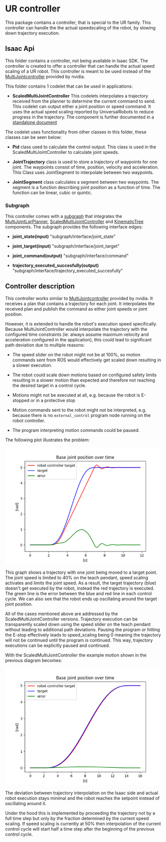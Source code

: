 # UR controller

This package contains a controller, that is special to the UR family. This controller
can handle the the actual speedscaling of the robot, by slowing down trajectory execution.

## Isaac Api

This folder contains a controller, not being available in Isaac SDK. The controller
is created to offer a controller that can handle the actual  speed scaling of a
UR robot. This controller is meant to be used instead of the [MultiJointcontroller](https://docs.nvidia.com/isaac/isaac/doc/doc/component_api.html#isaac-controller-multijointcontroller)
provided by nvidia.

This folder contains 1 codelet that can be used in applications:

- **ScaledMultiJointController** This codelets interpolates a trajectory received
from the planner to determine the current command to send. This codelet can output
either a joint position or speed command. It uses the actual speed scaling reported
by UniversalRobots to reduce progress in the trajectory. The component is further
documented in a [standalone document](../ur_robot_driver/doc/component_api.md#ScaledMultiJointController)

The codelet uses functionality from other classes in this folder, these classes
can be seen below:

- **Pid** class used to calculate the control output. This class is used in the
ScaledMultiJointController to calculate joint speeds.

- **JointTrajectory** class is used to store a trajectory of waypoints for one joint.
The waypoints consist of time, position, velocity and acceleration. This Class uses
JointSegment to interpolate between two waypoints.

- **JointSegment** class calculates a segment between two waypoints. The segment
is a function describing joint position as a function of time. The function can
be linear, cubic or quintic.

### Subgraph

This controller comes with a [subgraph](apps/scaled_multi_joint_ur_control.subgraph.json)
that integrates the [MultiJointLqrPlanner](https://docs.nvidia.com/isaac/isaac/doc/doc/component_api.html#isaac-planner-multijointplanner),
[ScaledMultiJointController](../ur_robot_driver/doc/component_api.md#ScaledMultiJointController)
and [KinematicTree](https://docs.nvidia.com/isaac/isaac/doc/doc/component_api.html#isaac-map-kinematictree)
components. The subgraph provides the following interface edges:

- **joint_state(input)** "subgraph/interface/joint_state"

- **joint_target(input)** "subgraph/interface/joint_target"

- **joint_command(output)** "subgraph/interface/command"

- **trajectory_executed_succesfully(output)** "subgraph/interface/trajectory_executed_succesfully"

## Controller description

This controller works similar to [MultiJointcontroller](https://docs.nvidia.com/isaac/isaac/doc/doc/component_api.html#isaac-controller-multijointcontroller)
provided by nvidia. It receives a plan that contains a trajectory for each joint.
It interpolates the received plan and publish the command as either joint speeds
or joint position.

However, it is extended to handle the robot's execution speed specifically.
Because MultiJointController would interpolate the trajectory with the configured
time constraints (ie: always assume maximum velocity and acceleration configured
in the application), this could lead to significant path deviation due to multiple
reasons:

- The speed slider on the robot might not be at 100%, so motion commands sent from
ROS would effectively get scaled down resulting in a slower execution.

- The robot could scale down motions based on configured safety limits resulting
in a slower motion than expected and therefore not reaching the desired target in
a control cycle.

- Motions might not be executed at all, e.g. because the robot is E-stopped or in
a protective stop

- Motion commands sent to the robot might not be interpreted, e.g. because there
is no `external_control` program node running on the robot controller.

- The program interpreting motion commands could be paused.

The following plot illustrates the problem:

![Trajectory execution with default multiJointController](doc/traj_without_speed_scaling.png
"Trajectory execution with default multiJointController")

This graph shows a trajectory with one joint being moved to a target point. The
joint speed is limited to 40% on the teach pendant, speed scaling activates and
limits the joint speed. As a result, the target trajectory (blue) doesn't get executed
by the robot, instead the red trajectory is executed. The green line is the error
between the blue and red line in each control cycle. We can also see that the robot
ends up oscillating around the target joint position.

All of the cases mentioned above are addressed by the ScaledMultiJointController
versions. Trajectory execution can be transparently scaled down using the speed
slider on the teach pendant without leading to additional path deviations. Pausing
the program or hitting the E-stop effectively leads to speed_scaling being 0 meaning
the trajectory will not be continued until the program is continued. This way, trajectory
executions can be explicitly paused and continued.

With the ScaledMultiJointController the example motion shown in the previous diagram
becomes:

![Trajectory execution with scaled_joint_trajectory_controller](doc/traj_with_speed_scaling.png
"Trajectory execution with scaled_joint_trajectory_controller")

The deviation between trajectory interpolation on the Isaac side and actual robot
execution stays minimal and the robot reaches the setpoint instead of oscillating
around it.

Under the hood this is implemented by proceeding the trajectory not by a full time
step but only by the fraction determined by the current speed scaling. If speed
scaling is currently at 50% then interpolation of the current control cycle will
start half a time step after the beginning of the previous control cycle.
